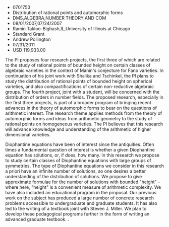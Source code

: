 
* 0701753
* Distribution of rational points and automorphic forms
* DMS,ALGEBRA,NUMBER THEORY,AND COM
* 08/01/2007,07/24/2007
* Ramin Takloo-Bighash,IL,University of Illinois at Chicago
* Standard Grant
* Andrew Pollington
* 07/31/2011
* USD 119,933.00

The PI proposes four research projects, the first three of which are related to
the study of rational points of bounded height on certain classes of algebraic
varieties in the context of Manin's conjecture for Fano varieties. In
continuation of his joint work with Shalika and Tschinkel, the PI plans to study
the distribution of rational points of bounded height on spherical varieties,
and also compactifications of certain non-reductive algebraic groups. The fourth
project, joint with a student, will be concerned with the distribution of orders
in number fields. The proposed research, especially in the first three projects,
is part of a broader program of bringing recent advances in the theory of
automorphic forms to bear on the questions of arithmetic interest. The research
theme applies methods from the theory of automorphic forms and ideas from
arithmetic geometry to the study of rational points on homogeneous varieties.
The PI believes that this research will advance knowledge and understanding of
the arithmetic of higher dimensional varieties.

Diophantine equations have been of interest since the antiquities. Often times a
fundamental question of interest is whether a given Diophantine equation has
solutions, or, if does, how many. In this research we propose to study certain
classes of Diophantine equations with large groups of symmetries. The type of
Diophantine equations we consider in this research a priori have an infinite
number of solutions, so one desires a better understanding of the distribution
of solutions. We propose to give approximate formulae for the number of
solutions with bounded "height" - where here, "height" is a convenient measure
of arithmetic complexity. We have also included an educational program in the
proposal. Our previous work on the subject has produced a large number of
concrete research problems accessible to undergraduate and graduate students. It
has also led to the writing of a textbook joint with Steven J. Miller. We plan
to develop these pedagogical programs further in the form of writing an advanced
graduate textbook. .



